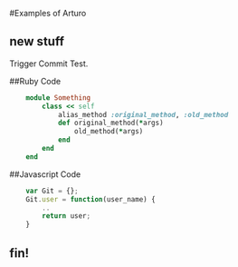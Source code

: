 #Examples of Arturo

## new stuff

Trigger Commit Test.

##Ruby Code
```ruby
    module Something
        class << self
            alias_method :original_method, :old_method
            def original_method(*args)
                old_method(*args)
            end
        end
    end
```
##Javascript Code
```javascript
    var Git = {};
    Git.user = function(user_name) {
        ..
        return user;
    }
```


## fin!
